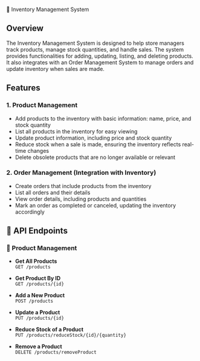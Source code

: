 🏬 Inventory Management System

## Overview
The Inventory Management System is designed to help store managers track products, manage stock quantities, and handle sales. The system provides functionalities for adding, updating, listing, and deleting products. It also integrates with an Order Management System to manage orders and update inventory when sales are made.

## Features
### 1. Product Management
- Add products to the inventory with basic information: name, price, and stock quantity
- List all products in the inventory for easy viewing
- Update product information, including price and stock quantity
- Reduce stock when a sale is made, ensuring the inventory reflects real-time changes
- Delete obsolete products that are no longer available or relevant

### 2. Order Management (Integration with Inventory)
- Create orders that include products from the inventory
- List all orders and their details
- View order details, including products and quantities
- Mark an order as completed or canceled, updating the inventory accordingly

## 🚀 API Endpoints  

### 🛒 Product Management  
- **Get All Products**  
  `GET /products`  

- **Get Product By ID**  
  `GET /products/{id}`  

- **Add a New Product**  
  `POST /products`  

- **Update a Product**  
  `PUT /products/{id}`  

- **Reduce Stock of a Product**  
  `PUT /products/reduceStock/{id}/{quantity}`  

- **Remove a Product**  
  `DELETE /products/removeProduct`  
